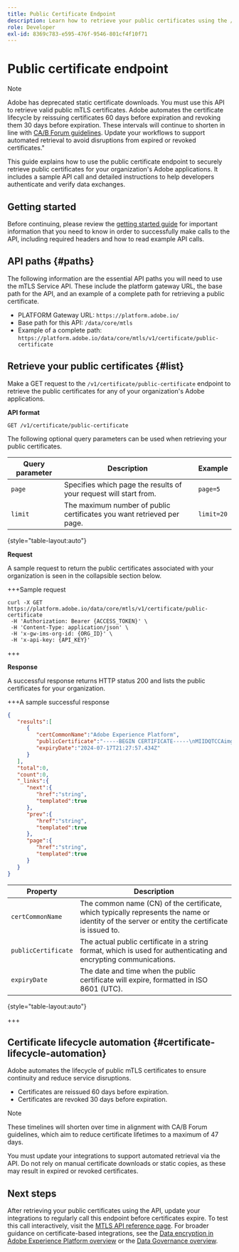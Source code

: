 ```yaml
---
title: Public Certificate Endpoint
description: Learn how to retrieve your public certificates using the /public-certificate endpoint of the MTLS Service API.
role: Developer
exl-id: 8369c783-e595-476f-9546-801cf4f10f71
---
```

# Public certificate endpoint

>[!NOTE]
>
>Adobe has deprecated static certificate downloads. You must use this API to retrieve valid public mTLS certificates. Adobe automates the certificate lifecycle by reissuing certificates 60 days before expiration and revoking them 30 days before expiration. These intervals will continue to shorten in line with [CA/B Forum guidelines](https://www.digicert.com/blog/tls-certificate-lifetimes-will-officially-reduce-to-47-days). Update your workflows to support automated retrieval to avoid disruptions from expired or revoked certificates."

This guide explains how to use the public certificate endpoint to securely retrieve public certificates for your organization's Adobe applications. It includes a sample API call and detailed instructions to help developers authenticate and verify data exchanges.

## Getting started

Before continuing, please review the [getting started guide](./getting-started.md) for important information that you need to know in order to successfully make calls to the API, including required headers and how to read example API calls.

## API paths {#paths}

The following information are the essential API paths you will need to use the mTLS Service API. These include the platform gateway URL, the base path for the API, and an example of a complete path for retrieving a public certificate.

- PLATFORM Gateway URL: `https://platform.adobe.io/`
- Base path for this API: `/data/core/mtls`
- Example of a complete path: `https://platform.adobe.io/data/core/mtls/v1/certificate/public-certificate`

## Retrieve your public certificates {#list}

Make a GET request to the `/v1/certificate/public-certificate` endpoint to retrieve the public certificates for any of your organization's Adobe applications.

**API format**

```http
GET /v1/certificate/public-certificate
```

The following optional query parameters can be used when retrieving your public certificates.

| Query parameter | Description | Example |
| --------------- | ----------- | ------- |
| `page` | Specifies which page the results of your request will start from. | `page=5` |
| `limit` | The maximum number of public certificates you want retrieved per page. | `limit=20` |

{style="table-layout:auto"}

**Request**

A sample request to return the public certificates associated with your organization is seen in the collapsible section below.

+++Sample request

```shell
curl -X GET https://platform.adobe.io/data/core/mtls/v1/certificate/public-certificate
 -H 'Authorization: Bearer {ACCESS_TOKEN}' \
 -H 'Content-Type: application/json' \
 -H 'x-gw-ims-org-id: {ORG_ID}' \
 -H 'x-api-key: {API_KEY}' 
```

+++

**Response**

A successful response returns HTTP status 200 and lists the public certificates for your organization.

+++A sample successful response

```json
{
   "results":[
      {
         "certCommonName":"Adobe Experience Platform",
         "publicCertificate":"-----BEGIN CERTIFICATE-----\nMIIDQTCCAimgAwIBAgITBmyfACAfma......KJY5u89CjAwj\n-----END CERTIFICATE-----",
         "expiryDate":"2024-07-17T21:27:57.434Z"
      }
   ],
   "total":0,
   "count":0,
   "_links":{
      "next":{
         "href":"string",
         "templated":true
      },
      "prev":{
         "href":"string",
         "templated":true
      },
      "page":{
         "href":"string",
         "templated":true
      }
   }
}
```

| Property  |  Description |
| --- | --- |
| `certCommonName` | The common name (CN) of the certificate, which typically represents the name or identity of the server or entity the certificate is issued to.|
| `publicCertificate` | The actual public certificate in a string format, which is used for authenticating and encrypting communications.|
| `expiryDate` | The date and time when the public certificate will expire, formatted in ISO 8601 (UTC).|

{style="table-layout:auto"}

+++

## Certificate lifecycle automation {#certificate-lifecycle-automation}

Adobe automates the lifecycle of public mTLS certificates to ensure continuity and reduce service disruptions.

- Certificates are reissued 60 days before expiration.
- Certificates are revoked 30 days before expiration.

>[!NOTE]
>
>These timelines will shorten over time in alignment with CA/B Forum guidelines, which aim to reduce certificate lifetimes to a maximum of 47 days.

You must update your integrations to support automated retrieval via the API. Do not rely on manual certificate downloads or static copies, as these may result in expired or revoked certificates.

## Next steps

After retrieving your public certificates using the API, update your integrations to regularly call this endpoint before certificates expire. To test this call interactively, visit the [MTLS API reference page](https://developer.adobe.com/experience-platform-apis/references/mtls-service/). For broader guidance on certificate-based integrations, see the [Data encryption in Adobe Experience Platform overview](../../landing/governance-privacy-security/encryption) or the [Data Governance overview](../home.md).
